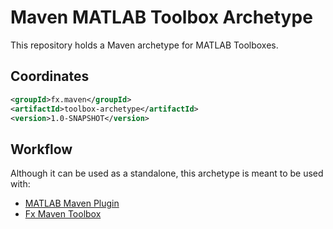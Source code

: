 # Maven MATLAB Toolbox Archetype

This repository holds a Maven archetype for MATLAB Toolboxes.

## Coordinates

```xml
<groupId>fx.maven</groupId>
<artifactId>toolbox-archetype</artifactId>
<version>1.0-SNAPSHOT</version>
```

## Workflow

Although it can be used as a standalone, this archetype is meant to be used with:

- [MATLAB Maven Plugin](https://github.com/slacaze/matlab-maven-plugin)
- [Fx Maven Toolbox](https://github.com/slacaze/fx-maven)
